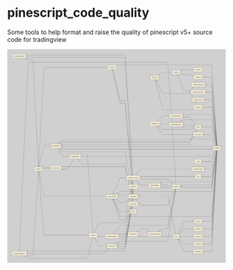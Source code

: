 # pinescript_code_quality
Some tools to help format and raise the quality of pinescript v5+ source code for tradingview

![](https://github.com/kaigouthro/pinescript_code_quality/blob/main/syntax.svg)
